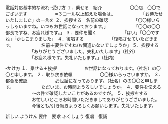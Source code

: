 電話対応基本的な流れ
‐受け方
１．乗せる　紹介
　　　　　　〇〇店　〇〇でございます
　　　　　　※３コール以上超えた場合は、
　　　　　　「お待たせいたしました」の一言を
２．挨拶する　名前の確認
　　　　　　「〇〇様いらっしゃいますね。いつもお世話になっております。」
　　　　　　「〇〇の〇〇部長ですね、お疲れ様です。」
３．要件を聞く
　　　　　　「はい」「〇〇ですね」「かしこまりました」
４．復唱する
　　　　　　「復唱させていただきます。
　　　　　　名前＋要件ですね/お間違いないでしょうか」
５．挨拶する
　　　　　　「ありがとうございました。失礼いたします」（社外）
　　　　　　「お疲れ様です。失礼いたします。」（社内）

‐かけ方
１．乗せる＋挨拶
　　　　　　お世話になっております。（社名）の〇〇と申します。
２．取り次ぎ依頼
　　　　　　〇〇様いらっさいますか。
３．都合を確認
　　　　　　お世話になっております。（社名）のの〇〇と申します。
　　　　　　ただいま、お時間ようろしいでしょうか。
４．要件を伝える
　　　　　　～の件で確認したいことがあるのですが。
５．挨拶をする
　　　　　　お忙しいところお時間いただきましてありがとうございました。
　　　　　　今後とも/引き続きようろしくお願いします。失礼いたします。





新しい
ようけん    要件　要求
ふくしょう  復唱　復誦

